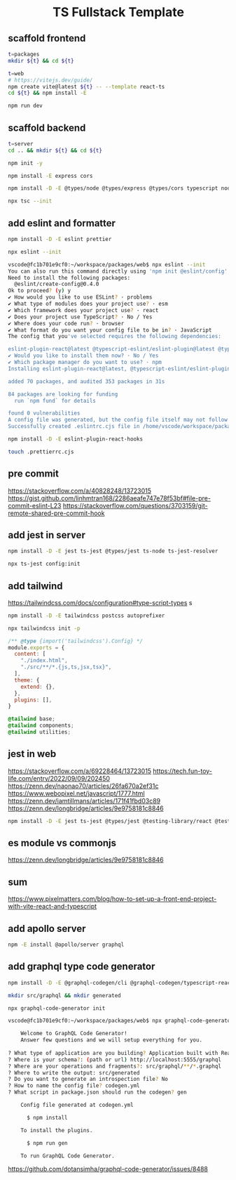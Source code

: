 <h1 align="center">TS Fullstack Template</h1>

## scaffold frontend

```bash
t=packages
mkdir ${t} && cd ${t}
```

```bash
t=web
# https://vitejs.dev/guide/
npm create vite@latest ${t} -- --template react-ts
cd ${t} && npm install -E
```

```bash
npm run dev
```

## scaffold backend
```bash
t=server
cd .. && mkdir ${t} && cd ${t}
```

```bash
npm init -y
```

```bash
npm install -E express cors
```

```bash
npm install -D -E @types/node @types/express @types/cors typescript nodemon
```

```bash
npx tsc --init
```

## add eslint and formatter
```bash
npm install -D -E eslint prettier
```

```bash
npx eslint --init
```

```bash
vscode@fc1b701e9cf0:~/workspace/packages/web$ npx eslint --init
You can also run this command directly using 'npm init @eslint/config'.
Need to install the following packages:
  @eslint/create-config@0.4.0
Ok to proceed? (y) y
✔ How would you like to use ESLint? · problems
✔ What type of modules does your project use? · esm
✔ Which framework does your project use? · react
✔ Does your project use TypeScript? · No / Yes
✔ Where does your code run? · browser
✔ What format do you want your config file to be in? · JavaScript
The config that you've selected requires the following dependencies:

eslint-plugin-react@latest @typescript-eslint/eslint-plugin@latest @typescript-eslint/parser@latest
✔ Would you like to install them now? · No / Yes
✔ Which package manager do you want to use? · npm
Installing eslint-plugin-react@latest, @typescript-eslint/eslint-plugin@latest, @typescript-eslint/parser@latest

added 70 packages, and audited 353 packages in 31s

84 packages are looking for funding
  run `npm fund` for details

found 0 vulnerabilities
A config file was generated, but the config file itself may not follow your linting rules.
Successfully created .eslintrc.cjs file in /home/vscode/workspace/packages/web
```

```bash
npm install -D -E eslint-plugin-react-hooks
```

```bash
touch .prettierrc.cjs
```

## pre commit
https://stackoverflow.com/a/40828248/13723015
https://gist.github.com/linhmtran168/2286aeafe747e78f53bf#file-pre-commit-eslint-L23
https://stackoverflow.com/questions/3703159/git-remote-shared-pre-commit-hook

## add jest in server
```bash
npm install -D -E jest ts-jest @types/jest ts-node ts-jest-resolver
```

```bash
npx ts-jest config:init
```

## add tailwind
https://tailwindcss.com/docs/configuration#type-script-types
s
```bash
npm install -D -E tailwindcss postcss autoprefixer
```

```bash
npx tailwindcss init -p
```

```js
/** @type {import('tailwindcss').Config} */
module.exports = {
  content: [
    "./index.html",
    "./src/**/*.{js,ts,jsx,tsx}",
  ],
  theme: {
    extend: {},
  },
  plugins: [],
}
```

```css
@tailwind base;
@tailwind components;
@tailwind utilities;
```

## jest in web
https://stackoverflow.com/a/69228464/13723015
https://tech.fun-toy-life.com/entry/2022/09/09/202450
https://zenn.dev/naonao70/articles/26fa670a2ef31c
https://www.webopixel.net/javascript/1777.html
https://zenn.dev/iamtillmans/articles/171f41fbd03c89
https://zenn.dev/longbridge/articles/9e9758181c8846
```bash
npm install -D -E jest ts-jest @types/jest @testing-library/react @testing-library/user-event @testing-library/jest-dom jest-environment-jsdom cross-fetch
```

## es module vs commonjs
https://zenn.dev/longbridge/articles/9e9758181c8846

## sum
https://www.pixelmatters.com/blog/how-to-set-up-a-front-end-project-with-vite-react-and-typescript

## add apollo server
```bash
npm -E install @apollo/server graphql
```

## add graphql type code generator
```bash
npm install -D -E @graphql-codegen/cli @graphql-codegen/typescript-react-apollo
```

```bash
mkdir src/graphql && mkdir generated
```

```bash
npx graphql-code-generator init
```

```bash
vscode@fc1b701e9cf0:~/workspace/packages/web$ npx graphql-code-generator init

    Welcome to GraphQL Code Generator!
    Answer few questions and we will setup everything for you.
  
? What type of application are you building? Application built with React
? Where is your schema?: (path or url) http://localhost:5555/graphql
? Where are your operations and fragments?: src/graphql/**/*.graphql
? Where to write the output: src/generated
? Do you want to generate an introspection file? No
? How to name the config file? codegen.yml
? What script in package.json should run the codegen? gen

    Config file generated at codegen.yml

      $ npm install

    To install the plugins.

      $ npm run gen

    To run GraphQL Code Generator.
```

https://github.com/dotansimha/graphql-code-generator/issues/8488